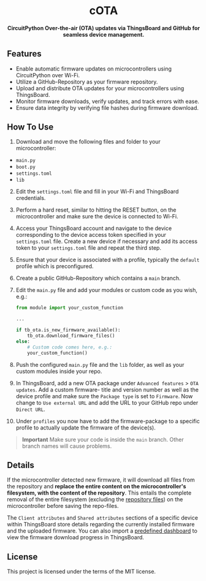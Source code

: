 <h1 align="center">
cOTA
  <br>
</h1>

<h4 align="center">
CircuitPython Over-the-air (OTA) updates via ThingsBoard and GitHub for seamless device management.   
<br>
 </h4>

## Features
-   Enable automatic firmware updates on microcontrollers using CircuitPython over Wi-Fi.
-   Utilize a GitHub-Repository as your firmware repository.
-   Upload and distribute OTA updates for your microcontrollers using ThingsBoard.
-   Monitor firmware downloads, verify updates, and track errors with ease.
-   Ensure data integrity by verifying file hashes during firmware download.

## How To Use

1. Download and move the following files and folder to your microcontroller:

<a name="repofiles"></a>

* `main.py` 
* `boot.py` 
* `settings.toml`
* `lib` 

2. Edit the `settings.toml` file and fill in your Wi-Fi and ThingsBoard credentials.
3. Perform a hard reset, similar to hitting the RESET button, on the microcontroller and make sure the device is connected to Wi-Fi.
4. Access your ThingsBoard account and navigate to the device corresponding to the device access token specified in your `settings.toml` file. Create a new device if necessary and add its access token to your `settings.toml` file and repeat the third step.
5. Ensure that your device is associated with a profile, typically the `default` profile which is preconfigured. 
6. Create a public GitHub-Repository which contains a `main` branch.   
7. Edit the `main.py` file and add your modules or custom code as you wish, e.g.:

	```py
	from module import your_custom_function

	...

	if tb_ota.is_new_firmware_available():
	    tb_ota.download_firmware_files()
	else:
	    # Custom code comes here, e.g.:
	    your_custom_function()
	```
8. Push the configured `main.py` file and the `lib` folder, as well as your custom modules inside your repo.
9. In ThingsBoard, add a new OTA package under `Advanced features` > `OTA updates`. Add a custom firmware- title and version number as well as the device profile and make sure the `Package type` is set to `Firmware`. Now change to `Use external URL` and  add the URL to your GitHub repo under `Direct URL`.
10. Under `profiles` you now have to add the firmware-package to a specific profile to actually update the firmware of the device(s).  

> **Important**
> Make sure your code is inside the `main` branch. Other branch names will cause problems.

## Details

If the microcontroller detected new firmware, it will download all files from the repository and **replace the entire content on the microcontroller's filesystem,  with the content of the repository**. This entails the complete removal of the entire filesystem (excluding the [repository files](#repofiles)) on the microcontroller before saving the repo-files.

The `Client attributes` and `Shared attributes` sections of a specific device within ThingsBoard store details regarding the currently installed firmware and the uploaded firmware.
You can also import a [predefined dashboard](https://github.com/thingsboard/thingsboard/blob/master/application/src/main/data/json/demo/dashboards/firmware.json) to view the firmware download progress in ThingsBoard.

## License

This project is licensed under the terms of the MIT license.
